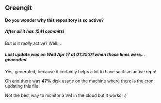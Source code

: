 ## Greengit

#### Do you wonder why this repository is so active?

##### After all it has 1541 commits!

But is it *really* active? Well...

##### Last update was on Wed Apr 17 at 01:25:01 when those lines were... generated

Yes, generated, because it certainly helps a lot to have such an active repo!

Oh and there was **47%** disk usage on the machine
where there is the cron updating this file.

Not the best way to monitor a VM in the cloud but it works! :)
